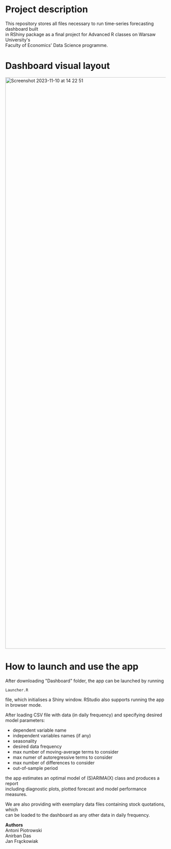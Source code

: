 # Project description

This repository stores all files necessary to run time-series forecasting dashboard built <br/>
in RShiny package as a final project for Advanced R classes on Warsaw University's <br/>
Faculty of Economics' Data Science programme. 

# Dashboard visual layout

<img width="1792" alt="Screenshot 2023-11-10 at 14 22 51" src="https://github.com/jjfrackowiak/RShiny-Time-Series-Forecasting/assets/84077365/74a0accc-8f71-49ec-86ca-2e2226db491b">

# How to launch and use the app

After downloading "Dashboard" folder, the app can be launched by running 
```
Launcher.R
```
file, which initialises a Shiny window. RStudio also supports running the app in browser mode. <br/>

After loading CSV file with data (in daily frequency) and specifying desired model parameters: 

- dependent variable name
- independent variables names (if any)
- seasonality
- desired data frequency
- max number of moving-average terms to consider
- max numer of autoregressive terms to consider
- max number of differences to consider
- out-of-sample period

the app estimates an optimal model of (S)ARIMA(X) class and produces a report <br/>
including diagnostic plots, plotted forecast and model performance measures. <br/>

We are also providing with exemplary data files containing stock quotations, which <br/>
can be loaded to the dashboard as any other data in daily frequency. <br/>

<b>Authors</b> <br/>
Antoni Piotrowski <br/>
Anirban Das <br/>
Jan Frąckowiak


